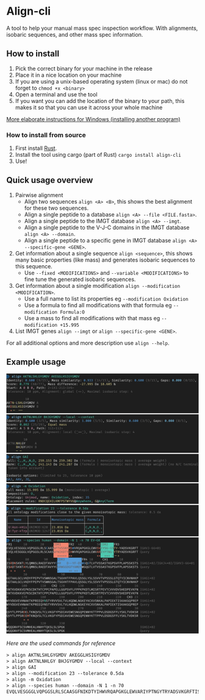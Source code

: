# Align-cli

A tool to help your manual mass spec inspection workflow. With alignments, isobaric sequences, and other mass spec information.

## How to install

1. Pick the correct binary for your machine in the release
2. Place it in a nice location on your machine
3. If you are using a unix-based operating system (linux or mac) do not forget to `chmod +x <binary>`
4. Open a terminal and use the tool
5. If you want you can add the location of the binary to your path, this makes it so that you can use it across your whole machine


[More elaborate instructions for Windows (installing another program)](https://www.dyingtowrite.com/posts/2021/27_how-to-install-cli-manually-windows/)

### How to install from source

1. First install [Rust](https://www.rust-lang.org/tools/install).
2. Install the tool using cargo (part of Rust) `cargo install align-cli`
3. Use!

## Quick usage overview

1. Pairwise alignment
   - Align two sequences `align <A> <B>`, this shows the best alignment for these two sequences.
   - Align a single peptide to a database `align <A> --file <FILE.fasta>`.
   - Align a single peptide to the IMGT database `align <A> --imgt`.
   - Align a single peptide to the V-J-C domains in the IMGT database `align <A> --domain`.
   - Align a single peptide to a specific gene in IMGT database `align <A> --specific-gene <GENE>`.
2. Get information about a single sequence `align <sequence>`, this shows many basic properties (like mass) and generates isobaric sequences to this sequence.
   - Use `--fixed <MODIFICATIONS>` and `--variable <MODIFICATIONS>` to fine tune the generated isobaric sequences.
3. Get information about a single modification `align --modification <MODIFICATION>`.
   - Use a full name to list its properties eg `--modification Oxidation`
   - Use a formula to find all modifications with that formula eg `--modification Formula:O`
   - Use a mass to find all modifications with that mass eg `--modification +15.995`
4. List IMGT genes `align --imgt` or `align --specific-gene <GENE>`.

For all additional options and more description use `align --help`.

## Example usage
![example of calling with pairwise alignment](inc/example-1.png)
![example of calling with complex alignment](inc/example-2.png)
![example of calling with single sequence](inc/example-3.png)
![example of calling with named modification](inc/example-4.png)
![example of calling with mass modification](inc/example-5.png)
![example of calling with mass modification](inc/example-6.png)

_Here are the used commands for reference_
```
> align AKTNLSHLGYGMDV AKEGGLHSIGYGMDV
> align AKTNLNHLGY BHJGYGMDV --local --context
> align GAI
> align --modification 23 --tolerance 0.5da
> align -m Oxidation
> align --species human --domain -N 1 -n 70 EVQLVESGGGLVQPGGSLRLSCAASGFNIKDTYIHWVRQAPGKGLEWVARIYPTNGYTRYADSVKGRFTISADTSKNTAYLQMNSLRAEDTAVYYCSRWGGDGFYAMDYWGQGTLVTVSSASTKGPSVFPLAPSSKSTSGGTAALGCLVKDYFPEPVTVSWNSGALTSGVHTFPAVLQSSGLYSLSSVVTVPSSSLGTQTYICNVNHKPSNTKVDKKVEPKSCDKTHTCPPCPAPELLGGPSVFLFPPKPKDTLMISRTPEVTCVVVDVSHEDPEVKFNWYVDGVEVHNAKTKPREEQYNSTYRVVSVLTVLHQDWLNGKEYKCKVSNKALPAPIEKTISKAKGQPREPQVYTLPPSREEMTKNQVSLTCLVKGFYPSDIAVEWESNGQPENNYKTTPPVLDSDGSFFLYSKLTVDKSRWQQGNVFSCSVMHEALHNHYTQKSLSLSPGK
```
